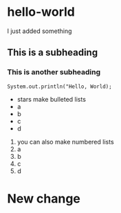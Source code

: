 # hello-world

I just added something

## This is a subheading

### This is another subheading

`System.out.println("Hello, World);`

* stars make bulleted lists
* a
* b
* c
* d

1. you can also make numbered lists
2. a
3. b
4. c
5. d


# New change
